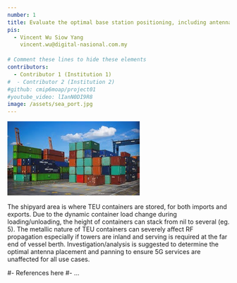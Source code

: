 ```yaml
---
number: 1
title: Evaluate the optimal base station positioning, including antenna panning, to support seaport use cases
pis:
  - Vincent Wu Siow Yang
    vincent.wu@digital-nasional.com.my

# Comment these lines to hide these elements
contributors:
  - Contributor 1 (Institution 1)
#  - Contributor 2 (Institution 2)
#github: cmip6moap/project01
#youtube_video: lIanN0DI9R8
image: /assets/sea_port.jpg
---
```

![Varying heights of TEU containers](/assets/sea_port.jpg)

The shipyard area is where TEU containers are stored, for both imports and exports. Due to the dynamic container load change during loading/unloading, the height of containers can stack from nil to several (eg. 5). The metallic nature of TEU containers can severely affect RF propagation especially if towers are inland and serving is required at the far end of vessel berth. Investigation/analysis is suggested to determine the optimal antenna placement and panning to ensure 5G services are unaffected for all use cases.

#- References here
#- ...
